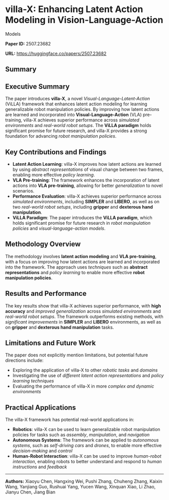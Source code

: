 # villa-X: Enhancing Latent Action Modeling in Vision-Language-Action
  Models

**Paper ID:** 2507.23682

**URL:** https://huggingface.co/papers/2507.23682

## Summary

## Executive Summary
The paper introduces **villa-X**, a novel *Visual-Language-Latent-Action* (ViLLA) framework that enhances latent action modeling for learning generalizable robot manipulation policies. By improving how latent actions are learned and incorporated into **Visual-Language-Action** (VLA) pre-training, villa-X achieves superior performance across *simulated environments* and *real-world robot setups*. The **ViLLA paradigm** holds significant promise for future research, and villa-X provides a strong foundation for advancing *robot manipulation policies*.

## Key Contributions and Findings
* **Latent Action Learning**: villa-X improves how latent actions are learned by using *abstract representations* of visual change between two frames, enabling more effective *policy learning*.
* **VLA Pre-training**: The framework enhances the incorporation of latent actions into **VLA pre-training**, allowing for better *generalization* to novel scenarios.
* **Performance Evaluation**: villa-X achieves superior performance across *simulated environments*, including **SIMPLER** and **LIBERO**, as well as on two *real-world robot setups*, including **gripper** and **dexterous hand manipulation**.
* **ViLLA Paradigm**: The paper introduces the **ViLLA paradigm**, which holds significant promise for future research in *robot manipulation policies* and *visual-language-action models*.

## Methodology Overview
The methodology involves **latent action modeling** and **VLA pre-training**, with a focus on improving how latent actions are learned and incorporated into the framework. The approach uses *techniques* such as **abstract representations** and *policy learning* to enable more effective **robot manipulation policies**.

## Results and Performance
The key results show that villa-X achieves superior performance, with **high accuracy** and *improved generalization* across *simulated environments* and *real-world robot setups*. The framework outperforms existing methods, with *significant improvements* in **SIMPLER** and **LIBERO** environments, as well as on **gripper** and **dexterous hand manipulation** tasks.

## Limitations and Future Work
The paper does not explicitly mention limitations, but potential future directions include:
* Exploring the application of villa-X to other *robotic tasks* and *domains*
* Investigating the use of *different latent action representations* and *policy learning techniques*
* Evaluating the performance of villa-X in more *complex and dynamic environments*

## Practical Applications
The villa-X framework has potential real-world applications in:
* **Robotics**: villa-X can be used to learn generalizable robot manipulation policies for tasks such as *assembly*, *manipulation*, and *navigation*
* **Autonomous Systems**: The framework can be applied to *autonomous systems*, such as *self-driving cars* and *drones*, to enable more effective *decision-making* and *control*
* **Human-Robot Interaction**: villa-X can be used to improve *human-robot interaction*, enabling robots to better understand and respond to *human instructions* and *feedback*

---

**Authors:** Xiaoyu Chen, Hangxing Wei, Pushi Zhang, Chuheng Zhang, Kaixin Wang, Yanjiang Guo, Rushuai Yang, Yucen Wang, Xinquan Xiao, Li Zhao, Jianyu Chen, Jiang Bian
